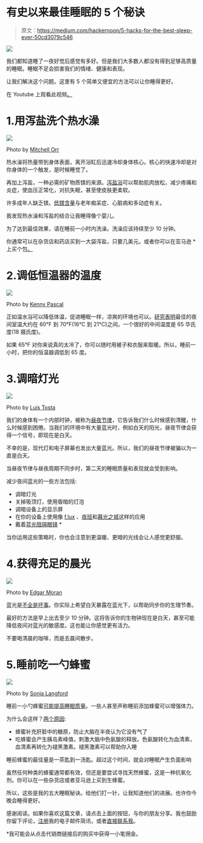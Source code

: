 # 有史以来最佳睡眠的 5 个秘诀

> 原文：<https://medium.com/hackernoon/5-hacks-for-the-best-sleep-ever-50cd3079c546>

![](img/1f93a7de244dc981f16262289f64438a.png)

我们都知道睡了一夜好觉后感觉有多好。但是我们大多数人都没有得到足够高质量的睡眠。睡眠不足会损害我们的情绪、健康和表现。

让我们解决这个问题。这里有 5 个简单又便宜的方法可以让你睡得更好。

在 Youtube 上观看此视频[。](https://www.youtube.com/watch?v=kfNKlRiWUpk)

# 1.用泻盐洗个热水澡

![](img/b4dd3041fc6324b6b12edcf8efcc2054.png)

Photo by [Mitchell Orr](https://unsplash.com/photos/wLqo3pgLB7k?utm_source=unsplash&utm_medium=referral&utm_content=creditCopyText)

热水澡将热量带到身体表面，离开浴缸后迅速冷却身体核心。核心的快速冷却是对你身体的一个触发，是时候睡觉了。

再加上泻盐，一种必需的矿物质镁的来源。[泻盐浴](https://www.livestrong.com/article/121914-benefits-epsom-salt-baths/)可以帮助肌肉放松，减少疼痛和炎症，使血压正常化，对抗失眠，甚至使皮肤更柔软。

许多成年人缺乏镁。[低镁含量](https://draxe.com/magnesium-deficient-top-10-magnesium-rich-foods-must-eating/)与老年痴呆症、心脏病和多动症有关。

我发现热水澡和泻盐的结合让我睡得像个婴儿。

为了达到最佳效果，请在睡前一小时内洗澡。洗澡应该持续至少 10 分钟。

你通常可以在杂货店和药店买到一大袋泻盐，只要几美元。或者你可以在亚马逊 *上买个包[。](https://www.livestrong.com/article/121914-benefits-epsom-salt-baths/)

# 2.调低恒温器的温度

![](img/b482a6b0023d8b6f213f89d5cd82d157.png)

Photo by [Kenny Pascal](https://unsplash.com/photos/vO9-gal54go?utm_source=unsplash&utm_medium=referral&utm_content=creditCopyText)

正如温水浴可以降低体温，促进睡眠一样，凉爽的环境也可以。[研究表明](https://www.huffingtonpost.com/dr-christopher-winter/best-temperature-for-sleep_b_3705049.html)最佳的夜间室温大约在 60°F 到 70°F(16°C 到 21°C)之间。一个很好的中间温度是 65 华氏度(18 摄氏度)。

如果 65°F 对你来说真的太冷了，你可以随时用被子和衣服来取暖。所以，睡前一小时，把你的恒温器调低到 65 度。

# 3.调暗灯光

![](img/d1ed28269f5ec65c6b5011a920427a2d.png)

Photo by [Luis Tosta](https://unsplash.com/photos/XpEIpQ6JDKY?utm_source=unsplash&utm_medium=referral&utm_content=creditCopyText)

我们的身体有一个内部时钟，被称为[昼夜节律](https://en.wikipedia.org/wiki/Circadian_rhythm)，它告诉我们什么时候感到清醒，什么时候感到困倦。当我们的环境中有大量蓝光时，例如白天的阳光，昼夜节律会获得一个信号，即现在是白天。

不幸的是，现代灯和电子屏幕也发出大量蓝光。所以，我们的昼夜节律被骗以为一直是白天。

当昼夜节律与昼夜周期不同步时，第二天的睡眠质量和表现就会受到影响。

减少夜间蓝光的一些方法包括:

*   调暗灯光
*   关掉吸顶灯，使用昏暗的灯泡
*   调暗设备上的显示屏
*   在你的设备上使用像 [f.lux](https://justgetflux.com/) 、[夜班](https://support.apple.com/en-us/HT207570)和[暮光之城](https://twilight.urbandroid.org/)这样的应用
*   戴着[蓝光阻隔眼镜](https://www.swanwicksleep.com?rfsn=970855.b19aca) *

当你运用这些策略时，你也会注意到更温暖、更暗的光线会让人感觉更舒服。

# 4.获得充足的晨光

![](img/2f61484aacdb2642a98534d24beeff06.png)

Photo by [Edgar Moran](https://unsplash.com/photos/hLVkdmLU_V4?utm_source=unsplash&utm_medium=referral&utm_content=creditCopyText)

蓝光是[不全是坏事](/@yeutterg/whats-so-bad-about-blue-light-b04e13a801df)。你实际上希望白天暴露在蓝光下，以帮助同步你的生理节奏。

最好的方法是早上出去至少 10 分钟。这将告诉你的生物钟现在是白天，甚至可能降低夜间对蓝光的敏感度。这也能让你感觉更有活力。

不要喝清晨的咖啡，而是去晨间散步。

# 5.睡前吃一勺蜂蜜

![](img/f9f1a86d84ea2b3aeb36b4ac3916c263.png)

Photo by [Sonja Langford](https://unsplash.com/photos/RQHzRELE2Ss?utm_source=unsplash&utm_medium=referral&utm_content=creditCopyText)

睡前一小勺蜂蜜[可能提高睡眠质量](http://archives.sethroberts.net/blog/2013/11/05/honey-at-bedtime-improves-sleep/)。一些人甚至声称睡前添加蜂蜜可以增强体力。

为什么会这样？[两个原因](https://draxe.com/the-many-health-benefits-of-raw-honey/):

*   蜂蜜补充肝脏中的糖原，防止大脑在半夜认为它没有气了
*   吃蜂蜜会产生胰岛素峰值，刺激大脑中色氨酸的释放。色氨酸转化为血清素，血清素再转化为褪黑激素。褪黑激素可以帮助你入睡

睡前蜂蜜的最佳量是一茶匙到一汤匙。超过这个时间，就会对睡眠产生负面影响

虽然任何种类的蜂蜜通常都有效，但还是要尝试寻找天然蜂蜜，这是一种抗氧化剂。你可以在一些杂货店或者亚马逊上买到生蜂蜜。

所以，这些是我的五大睡眠秘诀。给他们打一针，让我知道他们的进展。也许你今晚会睡得更好。

感谢阅读。如果你喜欢这篇文章，请点击上面的按钮，与你的朋友分享。我也鼓励你留下评论，[注册](https://goo.gl/forms/FVpO8AsXp6zCUUA72)我的电子邮件简讯，或者[直接联系我](https://gregyeutter.com/contact)。

*我可能会从点击代销商链接后的购买中获得一小笔佣金。